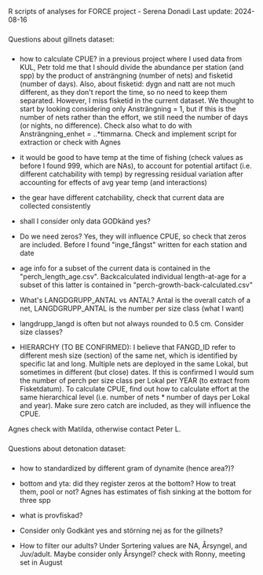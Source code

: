 R scripts of analyses for FORCE project - Serena Donadi
Last update: 2024-08-16

###
Questions about gillnets dataset:
###

- how to calculate CPUE? in a previous project where I used data from KUL, Petr told me that I should divide the abundance per station (and spp) by the product of ansträngning (number of nets) and fisketid (number of days). Also, about fisketid: dygn and natt are not much different, as they don't report the time, so no need to keep them separated. However, I miss fisketid in the current dataset. We thought to start by looking considering only Ansträngning = 1, but if this is the number of nets rather than the effort, we still need the number of days (or nights, no difference). Check also what to do with Ansträngning_enhet = ..*timmarna.
Check and implement script for extraction or check with Agnes

- it would be good to have temp at the time of fishing (check values as before I found 999, which are NAs), to account for potential artifact (i.e. different catchability with temp) by regressing residual variation after accounting for effects of avg year temp (and interactions)

- the gear have different catchability, check that current data are collected consistently

- shall I consider only data GODkänd yes?

- Do we need zeros? Yes, they will influence CPUE, so check that zeros are included. Before I found "inge_fångst" written for each station and date

- age info for a subset of the current data is contained in the  "perch_length_age.csv". Backcalculated individual length-at-age for a subset of this latter is contained in "perch-growth-back-calculated.csv"

- What's LANGDGRUPP_ANTAL vs ANTAL? Antal is the overall catch of a net, LANGDGRUPP_ANTAL is the  number per size class (what I want)

- langdrupp_langd is often but not always rounded to 0.5 cm. Consider size classes?

- HIERARCHY (TO BE CONFIRMED): I believe that FANGD_ID refer to different mesh size (section) of the same net, which is identified by specific lat and long. Multiple nets are deployed in the same Lokal, but sometimes in different (but close) dates. If this is confirmed I would sum the number of perch per size class per Lokal per YEAR (to extract from Fisketdatum). To calculate CPUE, find out how to calculate effort at the same hierarchical level (i.e. number of nets * number of days per Lokal and year). Make sure zero catch are included, as they will influence the CPUE.


Agnes check with Matilda, otherwise contact Peter L.

###
Questions about detonation dataset:
###

- how to standardized by different gram of dynamite (hence area?)?

- bottom and yta: did they register zeros at the bottom? How to treat them, pool or not? Agnes has estimates of fish sinking at the bottom for three spp

- what is provfiskad?

- Consider only Godkänt yes and störning nej as for the gillnets?

- How to filter our adults? Under Sortering values are NA, Årsyngel, and Juv/adult. Maybe consider only Årsyngel?
check with Ronny, meeting set in August
